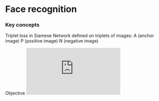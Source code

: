 # Face recognition

### Key concepts

Triplet loss in Siamese Network defined on triplets of images:
A (anchor image)
P (positive image)
N (negative image)

Objective
![equation](https://latex.codecogs.com/gif.latex?%7C%7Cf%28A%29%20-%20f%28P%29%7C%7C%5E2%20-%20%7C%7Cf%28A%29%20-%20f%28N%29%7C%7C%5E2%20+%20%5Calpha%20%3C%3D0)
